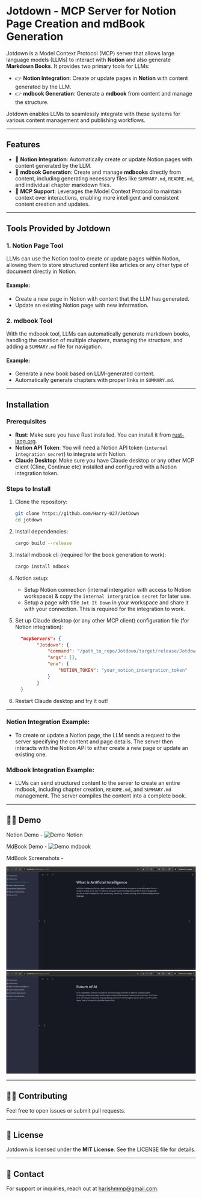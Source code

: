 # Jotdown - MCP Server for Notion Page Creation and mdBook Generation

Jotdown is a Model Context Protocol (MCP) server that allows large language models (LLMs) to interact with **Notion** and also generate **Markdown Books**. It provides two primary tools for LLMs:

- 👉  **Notion Integration**: Create or update pages in **Notion** with content generated by the LLM.
- 👉  **mdbook Generation**: Generate a **mdbook** from content and manage the structure.

Jotdown enables LLMs to seamlessly integrate with these systems for various content management and publishing workflows.

---

## Features

- 🌿 **Notion Integration**: Automatically create or update Notion pages with content generated by the LLM.
- 🌿 **mdbook Generation**: Create and manage **mdbooks** directly from content, including generating necessary files like `SUMMARY.md`, `README.md`, and individual chapter markdown files.
- 🌿 **MCP Support**: Leverages the Model Context Protocol to maintain context over interactions, enabling more intelligent and consistent content creation and updates.

---

## Tools Provided by Jotdown

### 1. **Notion Page Tool**
   LLMs can use the Notion tool to create or update pages within Notion, allowing them to store structured content like articles or any other type of document directly in Notion.

   #### Example:
   - Create a new page in Notion with content that the LLM has generated.
   - Update an existing Notion page with new information.

### 2. **mdbook Tool**
   With the mdbook tool, LLMs can automatically generate markdown books, handling the creation of multiple chapters, managing the structure, and adding a `SUMMARY.md` file for navigation.

   #### Example:
   - Generate a new book based on LLM-generated content.
   - Automatically generate chapters with proper links in `SUMMARY.md`.

---

## Installation

### Prerequisites

- **Rust**: Make sure you have Rust installed. You can install it from [rust-lang.org](https://www.rust-lang.org/).
- **Notion API Token**: You will need a Notion API token (`internal integration secret`) to integrate with Notion.
- **Claude Desktop**: Make sure you have Claude desktop or any other MCP client (Cline, Continue etc) installed and configured with a Notion integration token.

### Steps to Install

1. Clone the repository:

    ```bash
    git clone https://github.com/Harry-027/JotDown
    cd jotdown
    ```

2. Install dependencies:

    ```bash
    cargo build --release
    ```

3. Install mdbook cli (required for the book generation to work):

    ```bash
    cargo install mdbook
    ```

4. Notion setup:

    * Setup Notion connection (internal intergation with access to Notion workspace) & copy the `internal intergration secret` for later use.
    * Setup a page with title `Jot It Down` in your workspace and share it with your connection. This is required for the integration to work.

5. Set up Claude desktop (or any other MCP client) configuration file (for Notion integration):
    ```json
      "mcpServers": {
            "Jotdown": {
                "command": "/path_to_repo/Jotdown/target/release/Jotdown",
                "args": [],
                "env": {
                    "NOTION_TOKEN": "your_notion_intergration_token"
                }
            }
      }
    ```

6. Restart Claude desktop and try it out!

---

### Notion Integration Example:

- To create or update a Notion page, the LLM sends a request to the server specifying the content and page details. The server then interacts with the Notion API to either create a new page or update an existing one.

### Mdbook Integration Example:

- LLMs can send structured content to the server to create an entire mdbook, including chapter creation, `README.md`, and `SUMMARY.md` management. The server compiles the content into a complete book.

---

## 🧑‍💻 Demo

Notion Demo -
![Demo Notion](./demo/demo_1.gif)

MdBook Demo -
![Demo mdbook](./demo/demo_2.gif)

MdBook Screenshots -

![Demo mdbook screenshot 1](./demo/demo_s_1.png)
![Demo mdbook screenshot 2](./demo/demo_s_2.png)

---

## 🧑‍💻 Contributing

Feel free to open issues or submit pull requests.

---

## 📜 License

Jotdown is licensed under the **MIT License**. See the LICENSE file for details.

---

## 📧 Contact

For support or inquiries, reach out at [harishmmp@gmail.com](mailto:harishmmp@gmail.com).
